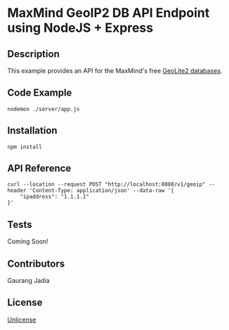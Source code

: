 # MaxMind GeoIP2 DB API Endpoint using NodeJS + Express

## Description

This example provides an API for the MaxMind's free [GeoLite2 databases](https://dev.maxmind.com/geoip/geoip2/geolite2/).

## Code Example

```
nodemon ./server/app.js
```

## Installation

```
npm install
```

## API Reference

```
curl --location --request POST "http://localhost:8080/v1/geoip" --header 'Content-Type: application/json' --data-raw '{
    "ipaddress": "1.1.1.1"
}'
```

## Tests

Coming Soon!

## Contributors

Gaurang Jadia

## License

[Unlicense](https://unlicense.org/)
